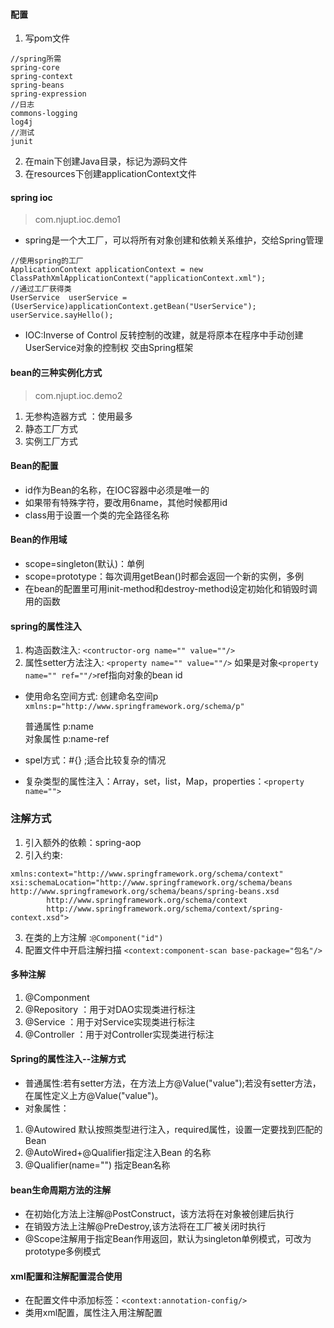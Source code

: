 #### 配置
1. 写pom文件
```
//spring所需
spring-core
spring-context
spring-beans
spring-expression
//日志
commons-logging
log4j
//测试
junit
```
2. 在main下创建Java目录，标记为源码文件
3. 在resources下创建applicationContext文件

#### spring ioc
>  com.njupt.ioc.demo1
- spring是一个大工厂，可以将所有对象创建和依赖关系维护，交给Spring管理 
```
//使用spring的工厂
ApplicationContext applicationContext = new ClassPathXmlApplicationContext("applicationContext.xml");
//通过工厂获得类
UserService  userService =(UserService)applicationContext.getBean("UserService");
userService.sayHello(); 
```
- IOC:Inverse of Control
  反转控制的改建，就是将原本在程序中手动创建UserService对象的控制权 
  交由Spring框架
  
#### bean的三种实例化方式
>  com.njupt.ioc.demo2
1. 无参构造器方式 ：使用最多 
2. 静态工厂方式
3. 实例工厂方式

#### Bean的配置
- id作为Bean的名称，在IOC容器中必须是唯一的
- 如果带有特殊字符，要改用6name，其他时候都用id
- class用于设置一个类的完全路径名称

#### Bean的作用域
- scope=singleton(默认)：单例 
- scope=prototype：每次调用getBean()时都会返回一个新的实例，多例
- 在bean的配置里可用init-method和destroy-method设定初始化和销毁时调用的函数
 
#### spring的属性注入
1. 构造函数注入: ```<contructor-org name="" value=""/>```
2. 属性setter方法注入: ```<property name="" value=""/>```
   如果是对象```<property name="" ref=""/>```ref指向对象的bean id
   
- 使用命名空间方式: 创建命名空间p  
  ```xmlns:p="http://www.springframework.org/schema/p"```
  
  普通属性 p:name    
  对象属性 p:name-ref 
-  spel方式：#{} ;适合比较复杂的情况 

- 复杂类型的属性注入：Array，set，list，Map，properties：```<property
  name="">```
  
### 注解方式
1. 引入额外的依赖：spring-aop
2. 引入约束:
```
xmlns:context="http://www.springframework.org/schema/context"
xsi:schemaLocation="http://www.springframework.org/schema/beans http://www.springframework.org/schema/beans/spring-beans.xsd
        http://www.springframework.org/schema/context 
        http://www.springframework.org/schema/context/spring-context.xsd">
```
3. 在类的上方注解 :```@Component("id")```
4. 配置文件中开启注解扫描 ```<context:component-scan base-package="包名"/>```

#### 多种注解
1. @Componment
2. @Repository ：用于对DAO实现类进行标注
3. @Service ：用于对Service实现类进行标注
4. @Controller ：用于对Controller实现类进行标注 

#### Spring的属性注入--注解方式
-  普通属性:若有setter方法，在方法上方@Value("value");若没有setter方法，在属性定义上方@Value("value")。
-  对象属性： 
1. @Autowired 默认按照类型进行注入，required属性，设置一定要找到匹配的Bean
2. @AutoWired+@Qualifier指定注入Bean 的名称
3. @Qualifier(name="") 指定Bean名称

#### bean生命周期方法的注解
- 在初始化方法上注解@PostConstruct，该方法将在对象被创建后执行
- 在销毁方法上注解@PreDestroy,该方法将在工厂被关闭时执行
- @Scope注解用于指定Bean作用返回，默认为singleton单例模式，可改为prototype多例模式

#### xml配置和注解配置混合使用
- 在配置文件中添加标签：```<context:annotation-config/>```
- 类用xml配置，属性注入用注解配置

